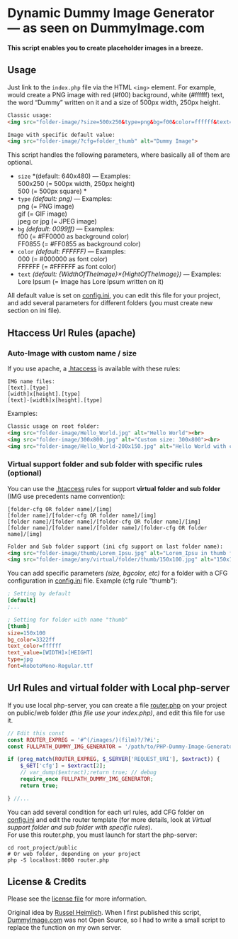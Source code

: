 # Dynamic Dummy Image Generator<br>— as seen on DummyImage.com
**This script enables you to create placeholder images in a breeze.**

## Usage
Just link to the `index.php` file via the HTML `<img>` element. For example, would create a PNG image with red (#f00) background, white (#ffffff) text, the word “Dummy” written on it and a size of 500px width, 250px height.

```html
Classic usage:
<img src="folder-image/?size=500x250&type=png&bg=f00&color=ffffff&text=Dummy" alt="Dummy Image">

Image with specific default value: 
<img src="folder-image/?cfg=folder_thumb" alt="Dummy Image">
```

This script handles the following parameters, where basically all of them are optional.

* `size` *(default: 640x480) — Examples:<br>500x250 (= 500px width, 250px height)<br>500 (= 500px square) *
* `type` *(default: png)* — Examples:<br>png (= PNG image)<br>gif (= GIF image)<br>jpeg or jpg (= JPEG image)
* `bg` *(default: 0099ff)* — Examples:<br>f00 (= #FF0000 as background color)<br>FF0855 (= #FF0855 as background color)
* `color` *(default: FFFFFF)* — Examples:<br>000 (= #000000 as font color)<br>FFFFFF (= #FFFFFF as font color)
* `text` *(default: {WidthOfTheImage}×{HightOfTheImage})* — Examples:<br>Lore Ipsum (= Image has Lore Ipsum written on it)

All default value is set on [config.ini](./config.ini), you can edit this file for your project, and add several parameters for different folders (you must create new section on ini file).


## Htaccess Url Rules (apache)
### Auto-Image with custom name / size
If you use apache, a [.htaccess](./.htaccess) is available with these rules:

```text
IMG name files:
[text].[type]
[width]x[height].[type]
[text]-[width]x[height].[type]
```

Examples:

```html
Classic usage on root folder:
<img src="folder-image/Hello_World.jpg" alt="Hello World"><br>
<img src="folder-image/300x800.jpg" alt="Custom size: 300x800"><br>
<img src="folder-image/Hello_World-200x150.jpg" alt="Hello World with custom size: 200x150">
```


### Virtual support folder and sub folder with specific rules (optional)
You can use the [.htaccess](./.htaccess) rules for support **virtual folder and sub folder** (IMG use precedents name convention):

```text
[folder-cfg OR folder name]/[img]
[folder name]/[folder-cfg OR folder name]/[img]
[folder name]/[folder name]/[folder-cfg OR folder name]/[img]
[folder name]/[folder name]/[folder name]/[folder-cfg OR folder name]/[img]
```

```html
Folder and Sub folder support (ini cfg support on last folder name):
<img src="folder-image/thumb/Lorem_Ipsu.jpg" alt="Lorem_Ipsu in thumb folder">
<img src="folder-image/any/virtual/folder/thumb/150x100.jpg" alt="150x100 in any/virtual/folder/thumb folder">
```

You can add specific parameters _(size, bgcolor, etc)_ for a folder with a CFG configuration in [config.ini](./config.ini) file. Example (cfg rule "thumb"):

```ini
; Setting by default
[default]
;...

; Setting for folder with name "thumb"
[thumb]
size=150x100
bg_color=3322ff
text_color=ffffff
text_value=[WIDTH]×[HEIGHT]
type=jpg
font=RobotoMono-Regular.ttf
```

## Url Rules and virtual folder with Local php-server
If you use local php-server, you can create a file [router.php](./example_phpserver_router.php) on your project on public/web folder _(this file use your index.php)_, and edit this file for use it.

```php
// Edit this const
const ROUTER_EXPREG = '#^(/images/)(film)?/?#i';
const FULLPATH_DUMMY_IMG_GENERATOR = '/path/to/PHP-Dummy-Image-Generator/index.php';

if (preg_match(ROUTER_EXPREG, $_SERVER['REQUEST_URI'], $extract)) {
    $_GET['cfg'] = $extract[2];
    // var_dump($extract);return true; // debug
    require_once FULLPATH_DUMMY_IMG_GENERATOR;
    return true;

} //...
```

You can add several condition for each url rules, add CFG folder on [config.ini](./config.ini) and edit the router template (for more details, look at _Virtual support folder and sub folder with specific rules_).  
For use this router.php, you must launch for start the php-server:

```shell
cd root_project/public
# Or web folder, depending on your project
php -S localhost:8000 router.php
```


## License & Credits
Please see the [license file](./LICENSE) for more information.

Original idea by [Russel Heimlich](https://github.com/kingkool68/). When I first published this script, [DummyImage.com](https://dummyimage.com) was not Open Source, so I had to write a small script to replace the function on my own server.
